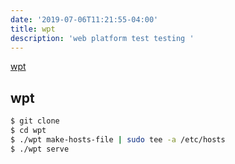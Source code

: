 ```yaml
---
date: '2019-07-06T11:21:55-04:00'
title: wpt
description: 'web platform test testing '
---
```

[wpt](https://github.com/web-platform-tests/wpt)

## wpt

```sh
$ git clone
$ cd wpt
$ ./wpt make-hosts-file | sudo tee -a /etc/hosts
$ ./wpt serve
```
